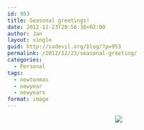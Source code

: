 ```yaml
---
id: 953
title: Seasonal greetings!
date: 2012-12-23T20:56:38+02:00
author: Jan
layout: single
guid: http://sadevil.org/blog/?p=953
permalink: /2012/12/23/seasonal-greeting/
categories:
  - Personal
tags:
  - newtonmas
  - newyear
  - newyears
format: image
---
```

<center>
  <img src="https://i0.wp.com/kcore.org/wp-content/uploads/2012/12/xmass12-13-sm.png?w=920&#038;ssl=1" data-recalc-dims="1" />
</center>